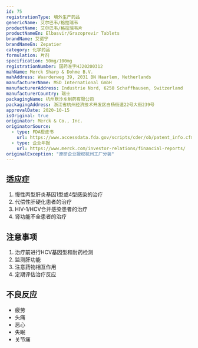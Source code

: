 ```yaml
---
id: 75
registrationType: 境外生产药品
genericName: 艾尔巴韦/格拉瑞韦
productName: 艾尔巴韦/格拉瑞韦片
productNameEn: Elbasvir/Grazoprevir Tablets
brandName: 艾诺宁
brandNameEn: Zepatier
category: 化学药品
formulation: 片剂
specification: 50mg/100mg
registrationNumber: 国药准字HJ20200312
mahName: Merck Sharp & Dohme B.V.
mahAddress: Waarderweg 39, 2031 BN Haarlem, Netherlands
manufacturerName: MSD International GmbH
manufacturerAddress: Industrie Nord, 6250 Schaffhausen, Switzerland
manufacturerCountry: 瑞士
packagingName: 杭州默沙东制药有限公司
packagingAddress: 浙江省杭州经济技术开发区白杨街道22号大街239号
approvalDate: 2020-10-15
isOriginal: true
originator: Merck & Co., Inc.
originatorSource:
  - type: FDA橙皮书
    url: https://www.accessdata.fda.gov/scripts/cder/ob/patent_info.cfm?Product_No=001&Appl_No=208261
  - type: 企业年报
    url: https://www.merck.com/investor-relations/financial-reports/
originalException: "原研企业授权杭州工厂分装"
---
```


## 适应症

1. 慢性丙型肝炎基因1型或4型感染的治疗
2. 代偿性肝硬化患者的治疗
3. HIV-1/HCV合并感染患者的治疗
4. 肾功能不全患者的治疗

## 注意事项

1. 治疗前进行HCV基因型和耐药检测
2. 监测肝功能
3. 注意药物相互作用
4. 定期评估治疗反应

## 不良反应

- 疲劳
- 头痛
- 恶心
- 失眠
- 关节痛 